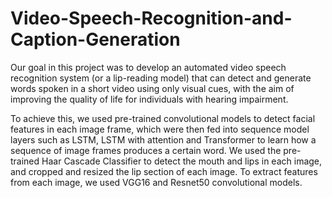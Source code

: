 # Video-Speech-Recognition-and-Caption-Generation

Our goal in this project was to develop an automated video speech recognition system (or a lip-reading model) that can detect and generate words spoken in a short video using only visual cues, with the aim of improving the quality of life for individuals with hearing impairment.

To achieve this, we used pre-trained convolutional models to detect facial features in each image frame, which were then fed into sequence model layers such as LSTM, LSTM with attention and Transformer to learn how a sequence of image frames produces a certain word. We used the pre-trained Haar Cascade Classifier to detect the mouth and lips in each image, and cropped and resized the lip section of each image. To extract features from each image, we used VGG16 and Resnet50 convolutional models.


